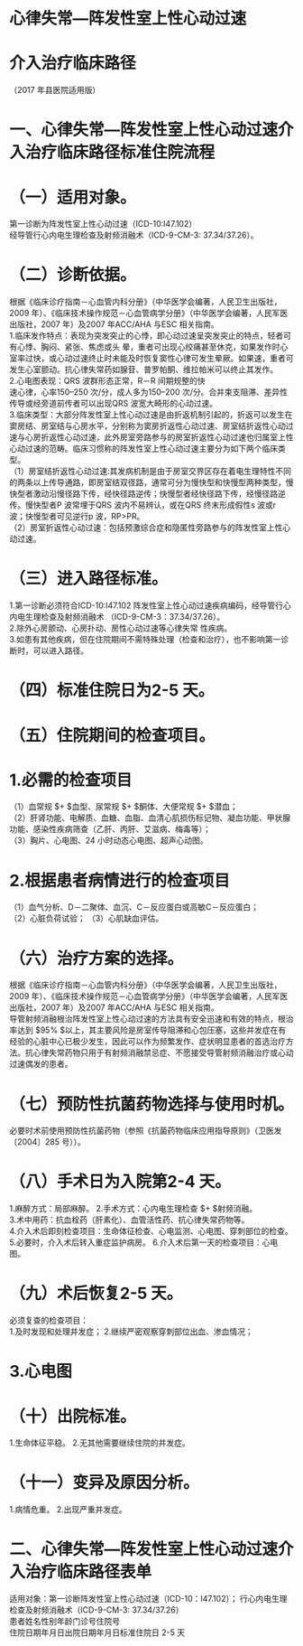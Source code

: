 # 心律失常—阵发性室上性心动过速  
# 介入治疗临床路径  
（2017 年县医院适用版）  
# 一、心律失常—阵发性室上性心动过速介入治疗临床路径标准住院流程  
# （一）适用对象。  
第一诊断为阵发性室上性心动过速（ICD-10:I47.102）  
经导管行心内电生理检查及射频消融术（ICD-9-CM-3:  37.34/37.26）。  
# （二）诊断依据。  
根据《临床诊疗指南－心血管内科分册》（中华医学会编著，人民卫生出版社，2009 年）、《临床技术操作规范－心血管病学分册》（中华医学会编著，人民军医出版社，2007 年）及2007 年ACC/AHA 与ESC 相关指南。  
1.临床发作特点：表现为突发突止的心悸，即心动过速呈突发突止的特点，轻者可有心悸、胸闷、紧张、焦虑或头 晕，重者可出现心绞痛甚至休克，如果发作时心室率过快，或心动过速终止时未能及时恢复窦性心律可发生晕厥。如果速，重者可发生心室颤动。抗心律失常药如腺苷、普罗帕酮、维拉帕米可以终止其发作。  
2.心电图表现：QRS 波群形态正常，R－R 间期规整的快  
速心律，心率150–250 次/分，成人多为150–200 次/分。合并束支阻滞、差异性传导或经旁道前传者可以出现QRS 波宽大畸形的心动过速。  
3.临床类型：大部分阵发性室上性心动过速是由折返机制引起的，折返可以发生在窦房结、房室结与心房水平，分别称为窦房折返性心动过速、房室结折返性心动过速与心房折返性心动过速，此外房室旁路参与的房室折返性心动过速也归属室上性心动过速的范畴。临床习惯称的阵发性室上性心动过速主要分为如下两个临床类型。  
（1）房室结折返性心动过速:其发病机制是由于房室交界区存在着电生理特性不同的两条以上传导通路，即房室结双径路，通常可分为慢快型和快慢型两种类型，慢快型者激动沿慢径路下传，经快径路逆传；快慢型者经快径路下传，经慢径路逆传。慢快型者P 波常埋于QRS 波内不易辨认，或在QRS 终末形成假性s 波或r 波；快慢型者可见逆行p 波，RP>PR。  
（2）房室折返性心动过速：包括预激综合症和隐匿性旁路参与的阵发性室上性心动过速。  
# （三）进入路径标准。  
1.第一诊断必须符合ICD-10:I47.102 阵发性室上性心动过速疾病编码，经导管行心内电生理检查及射频消融术 （ICD-9-CM-3：37.34/37.26）。  
2.除外心房颤动、心房扑动、房性心动过速等心律失常 性疾病。  
3.如患有其他疾病，但在住院期间不需特殊处理（检查和治疗），也不影响第一诊断时，可以进入路径。  
# （四）标准住院日为2-5 天。  
# （五）住院期间的检查项目。  
# 1.必需的检查项目  
（1）血常规 $+ $血型、尿常规 $+ $酮体、大便常规 $+ $潜血；  
（2）肝肾功能、电解质、血糖、血脂、血清心肌损伤标记物、凝血功能、甲状腺功能、感染性疾病筛查（乙肝、丙肝、艾滋病、梅毒等）；  
（3）胸片、心电图、24 小时动态心电图、超声心动图。  
# 2.根据患者病情进行的检查项目  
（1）血气分析、D－二聚体、血沉、C－反应蛋白或高敏C－反应蛋白；  
（2）心脏负荷试验； （3）心肌缺血评估。  
# （六）治疗方案的选择。  
根据《临床诊疗指南－心血管内科分册》（中华医学会编著，人民卫生出版社，2009 年）、《临床技术操作规范－心血管病学分册》（中华医学会编著，人民军医出版社，2007 年）及2007 年ACC/AHA 与ESC 相关指南。  
导管射频消融根治阵发性室上性心动过速的方法具有安全迅速和有效的特点，根治率达到 $95\% $以上，其主要风险是房室传导阻滞和心包压塞，这些并发症在有经验的心脏中心已极少发生，因此可以作为频繁发作、症状明显患者的首选治疗方法。抗心律失常药物只用于有射频消融禁忌症、不愿接受导管射频消融治疗或心动过速偶发的患者。  
# （七）预防性抗菌药物选择与使用时机。  
必要时术前使用预防性抗菌药物（参照《抗菌药物临床应用指导原则》（卫医发〔2004〕285 号））。  
# （八）手术日为入院第2-4 天。  
1.麻醉方式：局部麻醉。 2.手术方式：心内电生理检查 $+ $射频消融。  
3.术中用药：抗血栓药（肝素化）、血管活性药、抗心律失常药物等。  
4.介入术后即刻检查项目：生命体征检查、心电监测、心电图、穿刺部位的检查。  
5.必要时，介入术后转入重症监护病房。 6.介入术后第一天的检查项目：心电图。  
# （九）术后恢复2-5 天。  
必须复查的检查项目：  
1.及时发现和处理并发症； 2.继续严密观察穿刺部位出血、渗血情况；  
# 3.心电图  
# （十）出院标准。  
1.生命体征平稳。 
2.无其他需要继续住院的并发症。  
# （十一）变异及原因分析。  
1.病情危重。 
2.出现严重并发症。  
# 二、心律失常—阵发性室上性心动过速介入治疗临床路径表单  
适用对象：第一诊断阵发性室上性心动过速（ICD-10：I47.102）； 行心内电生理检查及射频消融术（ICD-9-CM-3: 37.34/37.26）  
患者姓名性别年龄门诊号住院号  
住院日期年月日出院日期年月日标准住院日  2-5    天  

